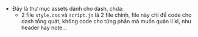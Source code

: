 - Đây là thư mục assets dành cho dash, chứa:
    - 2 file `style.css` và `script.js` là 2 file chính, file này chỉ để code cho dash tổng quát, không code cho từng phần mà muốn quản lí kĩ, như header hay note...